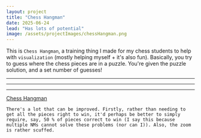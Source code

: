 ```yaml
---
layout: project
title: "Chess Hangman"
date: 2025-06-24
lead: "Has lots of potential"
image: /assets/projectImages/chessHangman.png
---
```


This is `Chess Hangman`, a training thing I made for my chess students to help with `visualization` (mostly helping myself + it's also fun). Basically, you try to guess where the chess pieces are in a puzzle. You're given the puzzle solution, and a set number of guesses!

***
***
***

<a href="/webProjects/chessHangman/index.html" target="_blank">Chess Hangman</a>

`There's a lot that can be improved. Firstly, rather than needing to get all the pieces right to win, it'd perhaps be better to simply require, say, 50 % of pieces correct to win (I say this because multiple NMs cannot solve these problems (nor can I)). Also, the zoom is rather scuffed.`
